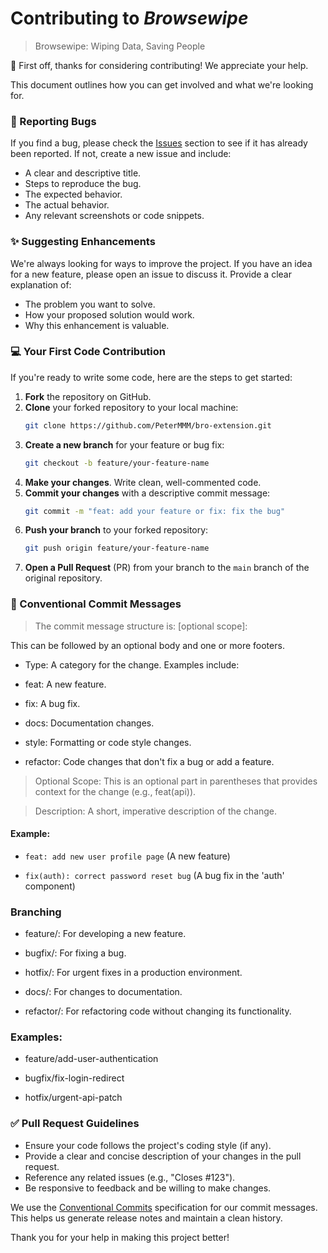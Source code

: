 # Contributing to *Browsewipe*
> Browsewipe: Wiping Data, Saving People

🎉 First off, thanks for considering contributing! We appreciate your help.

This document outlines how you can get involved and what we're looking for.

### 🐛 Reporting Bugs

If you find a bug, please check the [Issues](https://github.com/[Your-Username]/[Your-Repository]/issues) section to see if it has already been reported. If not, create a new issue and include:

- A clear and descriptive title.
- Steps to reproduce the bug.
- The expected behavior.
- The actual behavior.
- Any relevant screenshots or code snippets.

### ✨ Suggesting Enhancements

We're always looking for ways to improve the project. If you have an idea for a new feature, please open an issue to discuss it. Provide a clear explanation of:

- The problem you want to solve.
- How your proposed solution would work.
- Why this enhancement is valuable.

### 💻 Your First Code Contribution

If you're ready to write some code, here are the steps to get started:

1.  **Fork** the repository on GitHub.
2.  **Clone** your forked repository to your local machine:
    ```bash
    git clone https://github.com/PeterMMM/bro-extension.git
    ```
3.  **Create a new branch** for your feature or bug fix:
    ```bash
    git checkout -b feature/your-feature-name
    ```
4.  **Make your changes**. Write clean, well-commented code.
5.  **Commit your changes** with a descriptive commit message:
    ```bash
    git commit -m "feat: add your feature or fix: fix the bug"
    ```
6.  **Push your branch** to your forked repository:
    ```bash
    git push origin feature/your-feature-name
    ```
7.  **Open a Pull Request** (PR) from your branch to the `main` branch of the original repository.


### 📝 Conventional Commit Messages
> The commit message structure is: <type>[optional scope]: <description>

This can be followed by an optional body and one or more footers.

* Type: A category for the change. Examples include:

* feat: A new feature.

* fix: A bug fix.

* docs: Documentation changes.

* style: Formatting or code style changes.

* refactor: Code changes that don't fix a bug or add a feature.

> Optional Scope: This is an optional part in parentheses that provides context for the change (e.g., feat(api)).

> Description: A short, imperative description of the change.


#### Example:

* ` feat: add new user profile page ` (A new feature)

* `fix(auth): correct password reset bug` (A bug fix in the 'auth' component)

### Branching

* feature/: For developing a new feature.

* bugfix/: For fixing a bug.

* hotfix/: For urgent fixes in a production environment.

* docs/: For changes to documentation.

* refactor/: For refactoring code without changing its functionality.

### Examples:

* feature/add-user-authentication

* bugfix/fix-login-redirect

* hotfix/urgent-api-patch


### ✅ Pull Request Guidelines

- Ensure your code follows the project's coding style (if any).
- Provide a clear and concise description of your changes in the pull request.
- Reference any related issues (e.g., "Closes #123").
- Be responsive to feedback and be willing to make changes.

We use the [Conventional Commits](https://www.conventionalcommits.org/en/v1.0.0/) specification for our commit messages. This helps us generate release notes and maintain a clean history.

Thank you for your help in making this project better!
